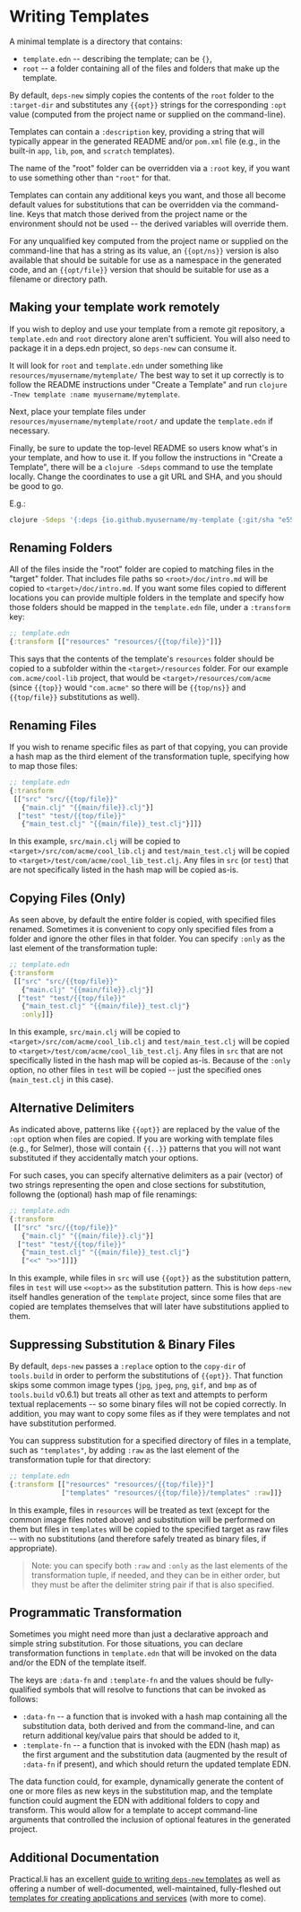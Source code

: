 # Writing Templates

A minimal template is a directory that contains:
* `template.edn` -- describing the template; can be `{}`,
* `root` -- a folder containing all of the files and folders that make up the template.

By default, `deps-new` simply copies the contents of the `root` folder to the `:target-dir`
and substitutes any `{{opt}}` strings for the corresponding `:opt` value (computed from
the project name or supplied on the command-line).

Templates can contain a `:description` key, providing a string that will typically
appear in the generated README and/or `pom.xml` file (e.g., in the built-in `app`, `lib`,
`pom`, and `scratch` templates).

The name of the "root" folder can be overridden via a `:root` key, if you want to use
something other than `"root"` for that.

Templates can contain any additional keys you want, and those all become default values
for substitutions that can be overridden via the command-line. Keys that match those
derived from the project name or the environment should not be used -- the derived
variables will override them.

For any unqualified key computed from the project name or supplied on the command-line
that has a string as its value, an `{{opt/ns}}` version is also available that should
be suitable for use as a namespace in the generated code, and an `{{opt/file}}` version
that should be suitable for use as a filename or directory path.

## Making your template work remotely

If you wish to deploy and use your template from a remote git repository, a `template.edn` and
`root` directory alone aren't sufficient. You will also need to package it in a deps.edn project,
so `deps-new` can consume it.

It will look for `root` and `template.edn` under something like `resources/myusername/mytemplate/`
The best way to set it up correctly is to follow the README instructions under "Create a Template"
and run `clojure -Tnew template :name myusername/mytemplate`.

Next, place your template files under `resources/myusername/mytemplate/root/` and update the
`template.edn` if necessary.

Finally, be sure to update the top-level README so users know what's in your template, and how to
use it. If you follow the instructions in "Create a Template", there will be a `clojure -Sdeps`
command to use the template locally. Change the coordinates to use a git URL and SHA, and you
should be good to go.

E.g.:
```bash
clojure -Sdeps '{:deps {io.github.myusername/my-template {:git/sha "e55b1472680a62fe38ea28be8a9d81adf711a9eb"}}}' -Tnew create :template myusername/my-template :name myusername/mycoollib
```

## Renaming Folders

All of the files inside the "root" folder are copied to matching files in the
"target" folder. That includes file paths so `<root>/doc/intro.md` will be copied to
`<target>/doc/intro.md`. If you want some files copied to different locations you
can provide multiple folders in the template and specify how those folders should
be mapped in the `template.edn` file, under a `:transform` key:

```clojure
;; template.edn
{:transform [["resources" "resources/{{top/file}}"]]}
```

This says that the contents of the template's `resources` folder should be copied
to a subfolder within the `<target>/resources` folder. For our example `com.acme/cool-lib`
project, that would be `<target>/resources/com/acme` (since `{{top}}` would `"com.acme"`
so there will be `{{top/ns}}` and `{{top/file}}` substitutions as well).

## Renaming Files

If you wish to rename specific files as part of that copying, you can provide a hash
map as the third element of the transformation tuple, specifying how to map those
files:

```clojure
;; template.edn
{:transform
 [["src" "src/{{top/file}}"
   {"main.clj" "{{main/file}}.clj"}]
  ["test" "test/{{top/file}}"
   {"main_test.clj" "{{main/file}}_test.clj"}]]}
```

In this example, `src/main.clj` will be copied to `<target>/src/com/acme/cool_lib.clj`
and `test/main_test.clj` will be copied to `<target>/test/com/acme/cool_lib_test.clj`.
Any files in `src` (or `test`) that are not specifically listed in the hash map will
be copied as-is.

## Copying Files (Only)

As seen above, by default the entire folder is copied, with specified files renamed.
Sometimes it is convenient to copy only specified files from a folder and ignore the
other files in that folder. You can specify `:only` as the last element of the
transformation tuple:

```clojure
;; template.edn
{:transform
 [["src" "src/{{top/file}}"
   {"main.clj" "{{main/file}}.clj"}]
  ["test" "test/{{top/file}}"
   {"main_test.clj" "{{main/file}}_test.clj"}
   :only]]}
```

In this example, `src/main.clj` will be copied to `<target>/src/com/acme/cool_lib.clj`
and `test/main_test.clj` will be copied to `<target>/test/com/acme/cool_lib_test.clj`.
Any files in `src` that are not specifically listed in the hash map will
be copied as-is. Because of the `:only` option, no other files in `test` will be
copied -- just the specified ones (`main_test.clj` in this case).

## Alternative Delimiters

As indicated above, patterns like `{{opt}}` are replaced by the value of the `:opt` option
when files are copied. If you are working with template files (e.g., for Selmer), those
will contain `{{..}}` patterns that you will not want substituted if they accidentally
match your options.

For such cases, you can specify alternative delimiters as a pair (vector) of two strings
representing the open and close sections for substitution, followng the (optional) hash map of
file renamings:

```clojure
;; template.edn
{:transform
 [["src" "src/{{top/file}}"
   {"main.clj" "{{main/file}}.clj"}]
  ["test" "test/{{top/file}}"
   {"main_test.clj" "{{main/file}}_test.clj"}
   ["<<" ">>"]]]}
```

In this example, while files in `src` will use `{{opt}}` as the substitution pattern,
files in `test` will use `<<opt>>` as the substitution pattern. This is how `deps-new`
itself handles generation of the `template` project, since some files that are copied
are templates themselves that will later have substitutions applied to them.

## Suppressing Substitution & Binary Files

By default, `deps-new` passes a `:replace` option to the `copy-dir` of `tools.build`
in order to perform the substitutions of `{{opt}}`. That function skips some common
image types (`jpg`, `jpeg`, `png`, `gif`, and `bmp` as of `tools.build` v0.6.1)
but treats all other
as text and attempts to perform textual replacements -- so some binary files will not
be copied correctly. In addition, you may want to copy some files as if they were
templates and not have substitution performed.

You can suppress substitution for a specified directory of files in a template,
such as `"templates"`, by adding `:raw` as the last element of the transformation tuple
for that directory:

```clojure
;; template.edn
{:transform [["resources" "resources/{{top/file}}"]
             ["templates" "resources/{{top/file}}/templates" :raw]]}
```

In this example, files in `resources` will be treated as text (except for the common
image files noted above) and substitution
will be performed on them but files in `templates` will be copied to the specified
target as raw files -- with no substitutions (and therefore safely treated as binary files,
if appropriate).

> Note: you can specify both `:raw` and `:only` as the last elements of the transformation tuple, if needed, and they can be in either order, but they must be after the delimiter string pair if that is also specified.

## Programmatic Transformation

Sometimes you might need more than just a declarative approach and simple string
substitution. For those situations, you can declare transformation functions in
`template.edn` that will be invoked on the data and/or the EDN of the template
itself.

The keys are `:data-fn` and `:template-fn` and the values should be fully-qualified
symbols that will resolve to functions that can be invoked as follows:

* `:data-fn` -- a function that is invoked with a hash map containing all the substitution data, both derived and from the command-line, and can return additional key/value pairs that should be added to it,
* `:template-fn` -- a function that is invoked with the EDN (hash map) as the first argument and the substitution data (augmented by the result of `:data-fn` if present), and which should return the updated template EDN.

The data function could, for example, dynamically generate the content of one or more files as
new keys in the substitution map, and the template function could augment the EDN with additional
folders to copy and transform. This would allow for a template to accept command-line arguments
that controlled the inclusion of optional features in the generated project.

## Additional Documentation

Practical.li has an excellent
[guide to writing `deps-new` templates](https://practical.li/blog/posts/create-deps-new-template-for-clojure-cli-projects/)
as well as offering a number of well-documented, well-maintained, fully-fleshed
out [templates for creating applications and services](https://github.com/practicalli/project-templates)
(with more to come).
